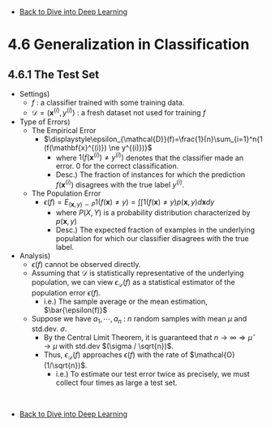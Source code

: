 * [Back to Dive into Deep Learning](../../main.md)

# 4.6 Generalization in Classification

## 4.6.1 The Test Set
- Settings)
  - $f$ : a classifier trained with some training data.
  - $\mathcal{D}=(\mathbf{x}^{(i)}, y^{(i)})$ : a fresh dataset not used for training $f$
- Type of Errors)
  - The Empirical Error
    - $`\displaystyle\epsilon_{\mathcal{D}}(f)=\frac{1}{n}\sum_{i=1}^n{1 (f(\mathbf{x}^{(i)}) \ne y^{(i)})}`$ 
      - where $1 (f(\mathbf{x}^{(i)}) \ne y^{(i)})$ denotes that the classifier made an error. $0$ for the correct classification.
      - Desc.) The fraction of instances for which the prediction $f(\mathbf{x}^{(i)})$ disagrees with the true label $y^{(i)}$.
  - The Population Error
    - $`\displaystyle\epsilon(f)=E_{(\mathbf{x}, y)\sim P}{1(f(\mathbf{x})\ne y)}=\int\int{1(f(\mathbf{x})\ne y)p(\mathbf{x},y)}d\mathbf{x}dy`$
      - where $P(X,Y)$ is a probability distribution characterized by $p(\mathbf{x},y)$
      - Desc.) The expected fraction of examples in the underlying population for which our classifier disagrees with the true label.
- Analysis)
  - $\epsilon(f)$ cannot be observed directly.
  - Assuming that $\mathcal{D}$ is statistically representative of the underlying population, we can view $\epsilon_{\mathcal{D}}(f)$ as a statistical estimator of the population error $\epsilon(f)$.
    - i.e.) The sample average or the mean estimation, $\bar{\epsilon(f)}$
  - Suppose we have $a_1, \cdots, a_n$ : $n$ random samples with mean $\mu$ and std.dev. $\sigma$.
    - By the Central Limit Theorem, it is guaranteed that $n \rightarrow\infty \Rightarrow \hat{\mu} \rightarrow \mu$ with std.dev $(\sigma / \sqrt{n})$.
    - Thus, $\epsilon_{\mathcal{D}}(f)$ approaches $\epsilon(f)$ with the rate of $\mathcal{O}(1/\sqrt{n})$.
      - i.e.) To estimate our test error twice as precisely, we must collect four times as large a test set.






<br>

* [Back to Dive into Deep Learning](../../main.md)